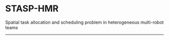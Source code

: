 # STASP-HMR
Spatial task  allocation and scheduling problem in heterogeneous multi-robot teams

---

